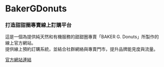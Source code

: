 # BakerGDonuts
<h3>打造甜甜圈專賣線上訂購平台</h3>
<p>這是一個為提供純天然和有機服務的甜甜圈專賣「BAKER G. Donuts」所製作的線上官方網站。<br/>
提供線上預約訂購系統，並結合社群網絡與專賣門市，提升品牌能見度與流量。</p>
<a href="https://crystal9ong.github.io/BakerGDonuts/">官方網站連結</a>
